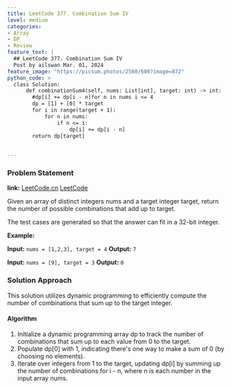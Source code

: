```yaml
---
title: LeetCode 377. Combination Sum IV
level: medium
categories:
- Array
- DP
- Review
feature_text: |
  ## LeetCode 377. Combination Sum IV
  Post by ailswan Mar. 01, 2024
feature_image: "https://picsum.photos/2560/600?image=872"
python_code: >
  class Solution:
      def combinationSum4(self, nums: List[int], target: int) -> int:
        #dp[i] += dp[i - n]for n in nums i <= 4
        dp = [1] + [0] * target
        for i in range(target + 1):
            for n in nums:
                if n <= i:
                    dp[i] += dp[i - n]
        return dp[target]
      
         
---
```


### Problem Statement
**link:**
[LeetCode.cn](https://leetcode.cn/problems/combination-sum-iv/)
[LeetCode](https://leetcode.com/problems/combination-sum-iv/)

Given an array of distinct integers nums and a target integer target, return the number of possible combinations that add up to target.

The test cases are generated so that the answer can fit in a 32-bit integer.
 
**Example:**

**Input:** `nums = [1,2,3], target = 4`
**Output:** `7`
 
**Input:** `nums = [9], target = 3`
**Output:** `0`

### Solution Approach
This solution utilizes dynamic programming to efficiently compute the number of combinations that sum up to the target integer.

#### Algorithm
1. Initialize a dynamic programming array dp to track the number of combinations that sum up to each value from 0 to the target.
2. Populate dp[0] with 1, indicating there's one way to make a sum of 0 (by choosing no elements).
3. Iterate over integers from 1 to the target, updating dp[i] by summing up the number of combinations for i - n, where n is each number in the input array nums.